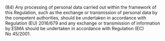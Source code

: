 (84) Any processing of personal data carried out within the framework of this Regulation, such as the exchange or transmission of personal data by the competent authorities, should be undertaken in accordance with Regulation (EU) 2016/679 and any exchange or transmission of information by ESMA should be undertaken in accordance with Regulation (EC) No 45/2001.